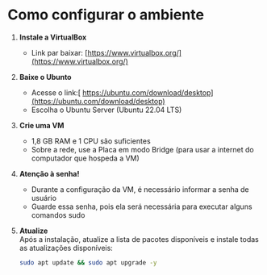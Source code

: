 # Como configurar o ambiente

1. **Instale a VirtualBox**  
   - Link par baixar: [https://www.virtualbox.org/](https://www.virtualbox.org/)

2. **Baixe o Ubunto**
   - Acesse o link:[ https://ubuntu.com/download/desktop](https://ubuntu.com/download/desktop)
   - Escolha o Ubuntu Server (Ubuntu 22.04 LTS)

2. **Crie uma VM**  
   - 1,8 GB RAM e 1 CPU são suficientes  
   - Sobre a rede, use a Placa em modo Bridge (para usar a internet do computador que hospeda a VM)

3. **Atenção à senha!**
   - Durante a configuração da VM, é necessário informar a senha de usuário
   - Guarde essa senha, pois ela será necessária para executar alguns comandos sudo

5. **Atualize**  
   Após a instalação, atualize a lista de pacotes disponíveis e instale todas as atualizações disponíveis:  
   ```bash
   sudo apt update && sudo apt upgrade -y
   ```
